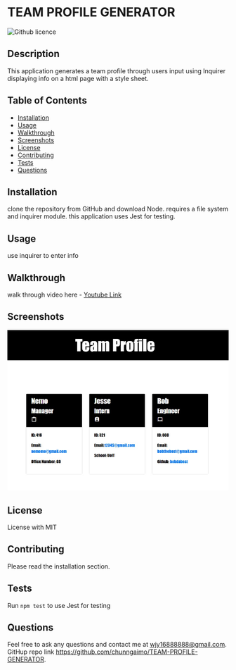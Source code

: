 # TEAM PROFILE GENERATOR

![Github licence](http://img.shields.io/badge/license-MIT-blue.svg)

## Description 
This application generates a team profile through users input using Inquirer displaying info on a html page with a style sheet.
 
## Table of Contents
* [Installation](#installation)
* [Usage](#usage)
* [Walkthrough](#walkthrough)
* [Screenshots](#screenshots)
* [License](#license)
* [Contributing](#contributing)
* [Tests](#tests)
* [Questions](#questions)

## Installation 
clone the repository from GitHub and download Node.
requires a file system and inquirer module. 
this application uses Jest for testing.

## Usage 
use inquirer to enter info

## Walkthrough
walk through video here - [Youtube Link](https://youtu.be/v5d3pK3VUWo)

## Screenshots
<img src="./assets/images/sampleHtml.jpg">

## License 
License with MIT

## Contributing 
Please read the installation section. 

## Tests
Run `npm test` to use Jest for testing 

## Questions
Feel free to ask any questions and contact me at wjy16888888@gmail.com. 
GitHup repo link https://github.com/chunngaimo/TEAM-PROFILE-GENERATOR.
